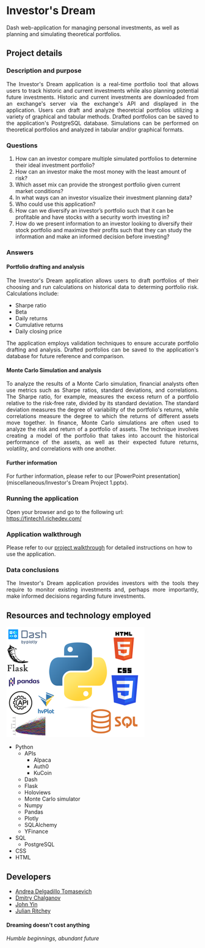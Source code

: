 # Investor's Dream
Dash web-application for managing personal investments, as well as planning and simulating theoretical portfolios.

## Project details
### Description and purpose
<p align="justify">The Investor's Dream application is a real-time portfolio tool that allows users to track historic and current investments while also planning potential future investments. Historic and current investments are downloaded from an exchange's server via the exchange's API and displayed in the application. Users can draft and analyze theoretcial portfolios utilizing a variety of graphical and tabular methods. Drafted portfolios can be saved to the application's PostgreSQL database. Simulations can be performed on theoretical portfolios and analyzed in tabular and/or graphical formats.</p>
    
### Questions
1. How can an investor compare multiple simulated portfolios to determine their ideal investment portfolio?
2. How can an investor make the most money with the least amount of risk?
3. Which asset mix can provide the strongest portfolio given current market conditions?
4. In what ways can an investor visualize their investment planning data?
5. Who could use this application?
6. How can we diversify an investor’s portfolio such that it can be profitable and have stocks with a security worth investing in?
7. How do we present information to an investor looking to diversify their stock portfolio and maximize their profits such that they can study the information and make an informed decision before investing?

### Answers
#### Portfolio drafting and analysis
<p align="justify">The Investor's Dream application allows users to draft portfolios of their choosing and run calculations on historical data to determing portfolio risk. Calculations include:</p>  
  
- Sharpe ratio  
- Beta  
- Daily returns  
- Cumulative returns  
- Daily closing price  
    
<p align="justify">The application employs validation techniques to ensure accurate portfolio drafting and analysis. Drafted portfolios can be saved to the application's database for future reference and comparison.</p>

#### Monte Carlo Simulation and analysis
<p align="justify">To analyze the results of a Monte Carlo simulation, financial analysts often use metrics such as Sharpe ratios, standard deviations, and correlations. The Sharpe ratio, for example, measures the excess return of a portfolio relative to the risk-free rate, divided by its standard deviation. The standard deviation measures the degree of variability of the portfolio's returns, while correlations measure the degree to which the returns of different assets move together. In finance, Monte Carlo simulations are often used to analyze the risk and return of a portfolio of assets. The technique involves creating a model of the portfolio that takes into account the historical performance of the assets, as well as their expected future returns, volatility, and correlations with one another.</p>

#### Further information
For further information, please refer to our [PowerPoint presentation](miscellaneous/Investor's Dream Project 1.pptx).

### Running the application
Open your browser and go to the following url:  
https://fintech1.richedev.com/

### Application walkthrough
Please refer to our [project walkthrough](project_walkthrough) for detailed instructions on how to use the application.

### Data conclusions
<p align="justify">The Investor's Dream application provides investors with the tools they require to monitor existing investments and, perhaps more importantly, make informed decisions regarding future investments.</p>

## Resources and technology employed
![Tools used](miscellaneous/tools_used.png)  
- Python
  - APIs
    - Alpaca
    - Auth0
    - KuCoin
  - Dash
  - Flask
  - Holoviews
  - Monte Carlo simulator
  - Numpy
  - Pandas
  - Plotly
  - SQLAlchemy
  - YFinance
- SQL
  - PostgreSQL
- CSS
- HTML

## Developers
- [Andrea Delgadillo Tomasevich](https://github.com/visionaryspirit)
- [Dmitry Chalganov](https://github.com/Imbadimasa)
- [John Yin](https://github.com/Ziqiangyin)
- [Julian Ritchey](https://github.com/julianritchey)
    
#### Dreaming doesn't cost anything
*Humble beginnings, abundant future*


